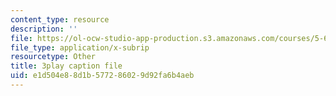 ```yaml
---
content_type: resource
description: ''
file: https://ol-ocw-studio-app-production.s3.amazonaws.com/courses/5-60-thermodynamics-kinetics-spring-2008/e1d504e88d1b577286029d92fa6b4aeb_HYh3aq_NG8Q.vtt
file_type: application/x-subrip
resourcetype: Other
title: 3play caption file
uid: e1d504e8-8d1b-5772-8602-9d92fa6b4aeb
---
```

